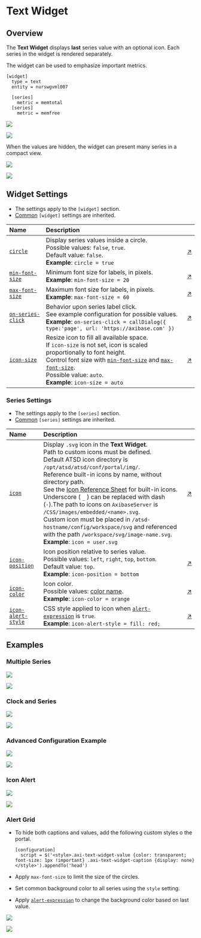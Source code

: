 # Text Widget

## Overview

The **Text Widget** displays **last** series value with an optional icon. Each series in the widget is rendered separately.

The widget can be used to emphasize important metrics.

```ls
[widget]
  type = text
  entity = nurswgvml007

  [series]
    metric = memtotal
  [series]
    metric = memfree
```

![](./images/text-widget-title.png)

[![](../../images/button.png)](https://apps.axibase.com/chartlab/6dc64b91)

When the values are hidden, the widget can present many series in a compact view.

![](./images/compact.png)

[![](../../images/button.png)](https://apps.axibase.com/chartlab/6dc64b91/5/)

## Widget Settings

* The settings apply to the `[widget]` section.
* [Common](../shared/README.md#widget-settings) `[widget]` settings are inherited.

Name|Description|&nbsp;
:--|:--|:--
<a name="circle"></a>[`circle`](#circle)|Display series values inside a circle.<br>Possible values: `false`, `true`.<br>Default value: `false`.<br>**Example**: `circle = true`|[↗](https://apps.axibase.com/chartlab/0df9d810)
<a name="min-font-size"></a>[`min-font-size`](#min-font-size)|Minimum font size for labels, in pixels.<br>**Example**: `min-font-size = 20`|[↗](https://apps.axibase.com/chartlab/48d4862e)
<a name="max-font-size"></a>[`max-font-size`](#max-font-size)|Maximum font size for labels, in pixels.<br>**Example**: `max-font-size = 60`|[↗](https://apps.axibase.com/chartlab/dac1b3f1)
<a name="on-series-click"></a>[`on-series-click`](#on-series-click)|Behavior upon series label click.<br>See example configuration for possible values.<br>**Example**: `on-series-click = callDialog({ type:'page', url: 'https://axibase.com' })`|[↗](https://apps.axibase.com/chartlab/0108c090)
<a name="icon-size"></a>[`icon-size`](#icon-size)|Resize icon to fill all available space.<br>If `icon-size` is not set, icon is scaled proportionally to font height.<br>Control font size with [`min-font-size`](#min-font-size) and [`max-font-size`](#max-font-size).<br>Possible value: `auto`.<br>**Example**: `icon-size = auto` |[↗](https://apps.axibase.com/chartlab/a4d3f316)

### Series Settings

* The settings apply to the `[series]` section.
* [Common](../shared/README.md#series-settings) `[series]` settings are inherited.

Name|Description|&nbsp;
:--|:--|:--
<a name="icon"></a>[`icon`](#icon)|Display `.svg` icon in the **Text Widget**.<br>Path to custom icons must be defined.<br>Default ATSD icon directory is `/opt/atsd/atsd/conf/portal/img/`.<br>Reference built-in icons by name, without directory path.<br>See the [Icon Reference Sheet](../pie-chart/resources/atsd-embedded-icons.pdf) for built-in icons.<br>Underscore ( `_` ) can be replaced with dash (`-`).The path to icons on `AxibaseServer` is `/CSS/images/embedded/<name>.svg`.<br>Custom icon must be placed in `/atsd-hostname/config/workspace/svg` and referenced with the path `/workspace/svg/image-name.svg`.<br>**Example**: `icon = user.svg`|[↗](https://apps.axibase.com/chartlab/e8c70b2e)
<a name="icon-position"></a>[`icon-position`](#icon-position)|Icon position relative to series value.<br>Possible values: `left`, `right`, `top`, `bottom`.<br>Default value: `top`.<br>**Example**: `icon-position = bottom`|[↗](https://apps.axibase.com/chartlab/a81127d4)|
<a name="icon-color"></a>[`icon-color`](#icon-color)|Icon color.<br>Possible values: [color name](https://en.wikipedia.org/wiki/Web_colors).<br>**Example**: `icon-color = orange`|[↗](https://apps.axibase.com/chartlab/a7edfac4)|
<a name="icon-alert-style"></a>[`icon-alert-style`](#icon-alert-style)|CSS style applied to icon when [`alert-expression`](../shared/README.md#alert-expression) is `true`.<br>**Example**: `icon-alert-style = fill: red;`|[↗](https://apps.axibase.com/chartlab/91e76758/2/)|

## Examples

### Multiple Series

![](./images/multiple-series.png)

[![](../../images/button.png)](https://apps.axibase.com/chartlab/573460c7)

### Clock and Series

![](./images/clock-and-series.png)

[![](../../images/button.png)](https://apps.axibase.com/chartlab/b20f631f/2/)

### Advanced Configuration Example

![](./images/advanced-configuration-example.png)

[![](../../images/button.png)](https://apps.axibase.com/chartlab/61fd6d23/7/)

### Icon Alert

![](./images/icon-alert.png)

[![](../../images/button.png)](https://apps.axibase.com/chartlab/1bfb6339)

### Alert Grid

* To hide both captions and values, add the following custom styles o the portal.

  ```ls
  [configuration]
    script = $('<style>.axi-text-widget-value {color: transparent; font-size: 1px !important} .axi-text-widget-caption {display: none} </style>').appendTo('head')
  ```

* Apply `max-font-size` to limit the size of the circles.

* Set common background color to all series using the `style` setting.

* Apply [`alert-expression`](../../syntax/alert-expression.md) to change the background color based on last value.

![](./images/compact.png)

[![](../../images/button.png)](https://apps.axibase.com/chartlab/6dc64b91/5/)
